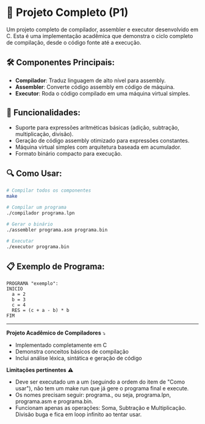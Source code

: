 # 🚀 **Projeto Completo (P1)**

Um projeto completo de compilador, assembler e executor desenvolvido em C. Esta é uma implementação acadêmica que demonstra o ciclo completo de compilação, desde o código fonte até a execução.

## 🛠️ **Componentes Principais**:
- **Compilador**: Traduz linguagem de alto nível para assembly.
- **Assembler**: Converte código assembly em código de máquina.
- **Executor**: Roda o código compilado em uma máquina virtual simples.

## 💼 **Funcionalidades**:
- Suporte para expressões aritméticas básicas (adição, subtração, multiplicação, divisão).
- Geração de código assembly otimizado para expressões constantes.
- Máquina virtual simples com arquitetura baseada em acumulador.
- Formato binário compacto para execução.

## 🔍 **Como Usar**:
```bash
# Compilar todos os componentes
make

# Compilar um programa
./compilador programa.lpn

# Gerar o binário
./assembler programa.asm programa.bin

# Executar
./executor programa.bin
```

## 📋 **Exemplo de Programa**:
```
PROGRAMA "exemplo":
INICIO
  a = 2
  b = 3
  c = 4
  RES = (c + a - b) * b
FIM
```

---
**Projeto Acadêmico de Compiladores** ⤵️
- Implementado completamente em C
- Demonstra conceitos básicos de compilação
- Inclui análise léxica, sintática e geração de código

**Limitações pertinentes** ⚠️
- Deve ser executado um a um (seguindo a ordem do item de "Como usar"), não tem um make run que já gere o programa final e execute.
- Os nomes precisam seguir: programa.<tipo>, ou seja, programa.lpn, programa.asm e programa.bin.
- Funcionam apenas as operações: Soma, Subtração e Multiplicação. Divisão buga e fica em loop infinito ao tentar usar.
